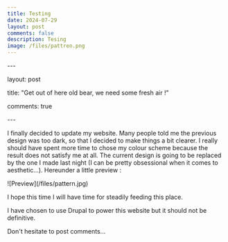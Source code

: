 ```yaml
---
title: Testing
date: 2024-07-29
layout: post
comments: false
description: Tesing
image: /files/pattren.png
---
```

\---

layout: post

title: "Get out of here old bear, we need some fresh air !"

comments: true

\---

I finally decided to update my website. Many people told me the previous design was too dark, so that I decided to make things a bit clearer. I really should have spent more time to chose my colour scheme because the result does not satisfy me at all. The current design is going to be replaced by the one I made last night (I can be pretty obsessional when it comes to aesthetic...). Hereunder a little preview :

!\[Preview\](/files/pattern.jpg)

I hope this time I will have time for steadily feeding this place.

I have chosen to use Drupal to power this website but it should not be definitive.

Don't hesitate to post comments...